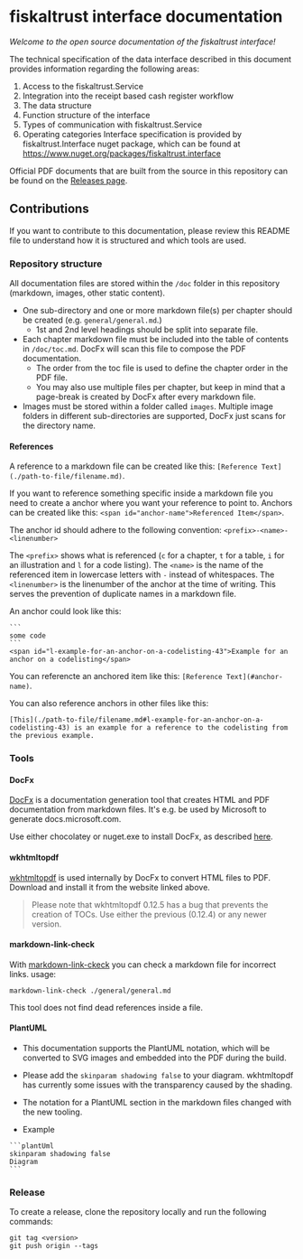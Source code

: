 # fiskaltrust interface documentation
_Welcome to the open source documentation of the fiskaltrust interface!_

The technical specification of the data interface described in this document provides information regarding the following areas:
1. Access to the fiskaltrust.Service
2. Integration into the receipt based cash register workflow
3. The data structure
4. Function structure of the interface
5. Types of communication with fiskaltrust.Service
6. Operating categories
Interface specification is provided by fiskaltrust.Interface nuget package, which can be found at https://www.nuget.org/packages/fiskaltrust.interface

Official PDF documents that are built from the source in this repository can be found on the [Releases page](https://github.com/fiskaltrust/interface-doc/releases).

## Contributions
If you want to contribute to this documentation, please review this README file to understand how it is structured and which tools are used.

### Repository structure
All documentation files are stored within the `/doc` folder in this repository (markdown, images, other static content).

- One sub-directory and one or more markdown file(s) per chapter should be created (e.g. `general/general.md`.)
  - 1st and 2nd level headings should be split into separate file.
- Each chapter markdown file must be included into the table of contents in `/doc/toc.md`. DocFx will scan this file to compose the PDF documentation.
  - The order from the toc file is used to define the chapter order in the PDF file.
  - You may also use multiple files per chapter, but keep in mind that a page-break is created by DocFx after every markdown file.
- Images must be stored within a folder called `images`. Multiple image folders in different sub-directories are supported, DocFx just scans for the directory name.

#### References
A reference to a markdown file can be created like this: `[Reference Text](./path-to-file/filename.md)`.

If you want to reference something specific inside a markdown file you need to create a anchor where you want your reference to point to.
Anchors can be created like this: `<span id="anchor-name">Referenced Item</span>`.

The anchor id should adhere to the following convention: `<prefix>-<name>-<linenumber>`

The `<prefix>` shows what is referenced (`c` for a chapter, `t` for a table, `i` for an illustration and `l` for a code listing).
The `<name>` is the name of the referenced item in lowercase letters with `-` instead of whitespaces.
The `<linenumber>` is the linenumber of the anchor at the time of writing. This serves the prevention of duplicate names in a markdown file.

An anchor could look like this:
````
```
some code
```
<span id="l-example-for-an-anchor-on-a-codelisting-43">Example for an anchor on a codelisting</span>
````

You can referencte an anchored item like this: `[Reference Text](#anchor-name)`.

You can also reference anchors in other files like this:
```
[This](./path-to-file/filename.md#l-example-for-an-anchor-on-a-codelisting-43) is an example for a reference to the codelisting from the previous example.
```

### Tools

#### DocFx
[DocFx](https://dotnet.github.io/docfx) is a documentation generation tool that creates HTML and PDF documentation from markdown files. It's e.g. be used by Microsoft to generate docs.microsoft.com.

Use either chocolatey or nuget.exe to install DocFx, as described [here](https://github.com/docascode/docfx-seed/blob/master/README.md).

#### wkhtmltopdf
[wkhtmltopdf](https://wkhtmltopdf.org/) is used internally by DocFx to convert HTML files to PDF. Download and install it from the website linked above.
> Please note that wkhtmltopdf 0.12.5 has a bug that prevents the creation of TOCs. Use either the previous (0.12.4) or any newer version.

#### markdown-link-check
With [markdown-link-ckeck](https://www.npmjs.com/package/markdown-link-check) you can check a markdown file for incorrect links.
usage:
```
markdown-link-check ./general/general.md
```
This tool does not find dead references inside a file.

#### PlantUML
- This documentation supports the PlantUML notation, which will be converted to SVG images and embedded into the PDF during the build.
- Please add the `skinparam shadowing false` to your diagram. wkhtmltopdf has currently some issues with the transparency caused by the shading.
- The notation for a PlantUML section in the markdown files changed with the new tooling.  

- Example

````text
```plantUml
skinparam shadowing false
Diagram
```
````

### Release
To create a release, clone the repository locally and run the following commands:
```console
git tag <version>
git push origin --tags
```
